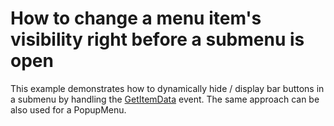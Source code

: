 # How to change a menu item's visibility right before a submenu is open


<p>This example demonstrates how to dynamically hide / display bar buttons in a submenu by handling the <a href="http://documentation.devexpress.com/#WindowsForms/DevExpressXtraBarsBarCustomContainerItem_GetItemDatatopic">GetItemData</a> event. The same approach can be also used for a PopupMenu.</p>

<br/>


